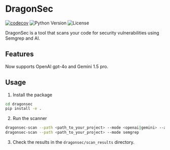 # DragonSec

<!-- BADGIE TIME -->

[![codecov](https://codecov.io/gh/zjuguxi/dragonsec/branch/main/graph/badge.svg)](https://codecov.io/gh/zjuguxi/dragonsec)
![Python Version](https://img.shields.io/badge/python-3.8%2B-blue)
![License](https://img.shields.io/badge/license-Apache%202-green)  

<!-- END BADGIE TIME -->

DragonSec is a tool that scans your code for security vulnerabilities using Semgrep and AI.

## Features
Now supports OpenAI gpt-4o and Gemini 1.5 pro.

## Usage
1. Install the package
```bash
cd dragonsec
pip install -e .
```
2. Run the scanner
```bash
dragonsec-scan --path <path_to_your_project> --mode <openai|gemini> --api-key <your_api_key>
dragonsec-scan --path <path_to_your_project> --mode semgrep
```
3. Check the results in the `dragonsec/scan_results` directory.